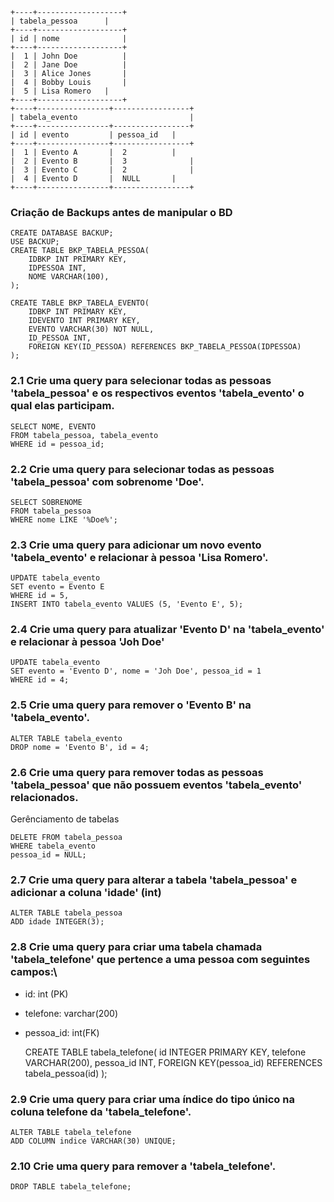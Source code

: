 	+----+-------------------+
	| tabela_pessoa 	 |
	+----+-------------------+
	| id | nome           	 |
	+----+-------------------+
	|  1 | John Doe      	 |
	|  2 | Jane Doe      	 |
	|  3 | Alice Jones   	 |
	|  4 | Bobby Louis  	 |
	|  5 | Lisa Romero 	 |
	+----+-------------------+
	+----+----------------+-----------------+
	| tabela_evento                        	|
	+----+----------------+-----------------+
	| id | evento         | pessoa_id  	|
	+----+----------------+-----------------+
	|  1 | Evento A       |  2	        |
	|  2 | Evento B       |  3              |
	|  3 | Evento C       |  2              |
	|  4 | Evento D       |  NULL     	|
	+----+----------------+-----------------+

### Criação de Backups antes de manipular o BD
	CREATE DATABASE BACKUP;
	USE BACKUP;
	CREATE TABLE BKP_TABELA_PESSOA(
		IDBKP INT PRIMARY KEY,
		IDPESSOA INT,
		NOME VARCHAR(100),
	);
	
	CREATE TABLE BKP_TABELA_EVENTO(
		IDBKP INT PRIMARY KEY,
		IDEVENTO INT PRIMARY KEY,
	 	EVENTO VARCHAR(30) NOT NULL,
	 	ID_PESSOA INT, 
	 	FOREIGN KEY(ID_PESSOA) REFERENCES BKP_TABELA_PESSOA(IDPESSOA)
	);

### 2.1 Crie uma query para selecionar todas as pessoas 'tabela_pessoa' e os respectivos eventos 'tabela_evento' o qual elas participam.

	SELECT NOME, EVENTO
	FROM tabela_pessoa, tabela_evento
	WHERE id = pessoa_id;

### 2.2 Crie uma query para selecionar todas as pessoas 'tabela_pessoa' com sobrenome 'Doe'.
	
	SELECT SOBRENOME
	FROM tabela_pessoa
	WHERE nome LIKE '%Doe%';

### 2.3 Crie uma query para adicionar um novo evento 'tabela_evento' e relacionar à pessoa 'Lisa Romero'.
	
	UPDATE tabela_evento 
	SET evento = Evento E
	WHERE id = 5,
	INSERT INTO tabela_evento VALUES (5, 'Evento E', 5);

### 2.4 Crie uma query para atualizar 'Evento D' na 'tabela_evento' e relacionar à pessoa 'Joh Doe'
	
	UPDATE tabela_evento 
	SET evento = 'Evento D', nome = 'Joh Doe', pessoa_id = 1
	WHERE id = 4;

### 2.5 Crie uma query para remover o 'Evento B' na 'tabela_evento'.

	ALTER TABLE tabela_evento
	DROP nome = 'Evento B', id = 4;

### 2.6 Crie uma query para remover todas as pessoas 'tabela_pessoa' que não possuem eventos 'tabela_evento' relacionados.
Gerênciamento de tabelas
	
	DELETE FROM tabela_pessoa 
	WHERE tabela_evento 
	pessoa_id = NULL;
		

### 2.7 Crie uma query para alterar a tabela 'tabela_pessoa' e adicionar a coluna 'idade' (int)
	
	ALTER TABLE tabela_pessoa
	ADD idade INTEGER(3);

### 2.8 Crie uma query para criar uma tabela chamada 'tabela_telefone' que pertence a uma pessoa com seguintes campos:\
*	id: int (PK)
*	telefone: varchar(200)
*	pessoa_id: int(FK)

	CREATE TABLE tabela_telefone(
		id INTEGER PRIMARY KEY,
		telefone VARCHAR(200),
		pessoa_id INT,
		FOREIGN KEY(pessoa_id) REFERENCES tabela_pessoa(id)
	);
	

### 2.9 Crie uma query para criar uma índice do tipo único na coluna telefone da 'tabela_telefone'.

	ALTER TABLE tabela_telefone
	ADD COLUMN indice VARCHAR(30) UNIQUE;

### 2.10 Crie uma query para remover a 'tabela_telefone'.

	DROP TABLE tabela_telefone;